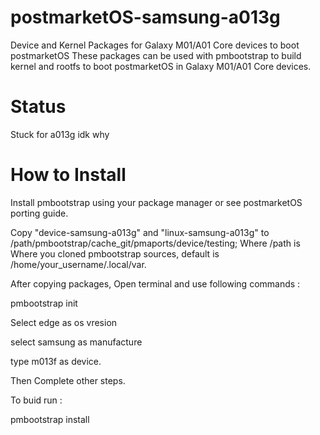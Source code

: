 # postmarketOS-samsung-a013g
Device and Kernel Packages for Galaxy M01/A01 Core devices to boot postmarketOS
These packages can be used with pmbootstrap to build kernel and rootfs to boot postmarketOS
in Galaxy M01/A01 Core devices.

# Status

Stuck for a013g idk why

# How to Install
Install pmbootstrap using your package manager or see postmarketOS porting guide.

Copy "device-samsung-a013g" and "linux-samsung-a013g" to /path/pmbootstrap/cache_git/pmaports/device/testing; Where /path is Where you cloned pmbootstrap sources, default is /home/your_username/.local/var.

After copying packages, Open terminal and use following commands :

pmbootstrap init

Select edge as os vresion

select samsung as manufacture

type m013f as device.

Then Complete other steps.

To buid run :

pmbootstrap install
